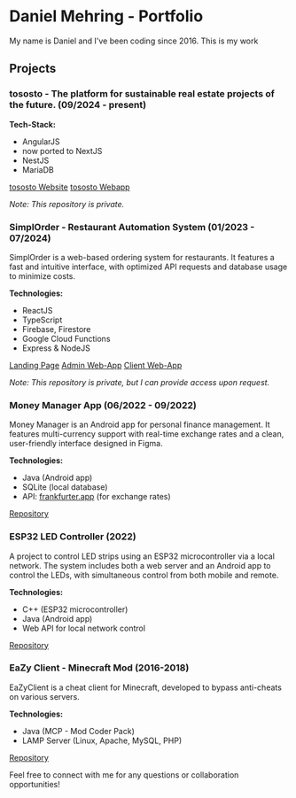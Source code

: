 # Daniel Mehring - Portfolio

My name is Daniel and I've been coding since 2016. This is my work

## Projects

### tososto - The platform for sustainable real estate projects of the future.  (09/2024 - present)

**Tech-Stack:**

- AngularJS
- now ported to NextJS
- NestJS
- MariaDB

[tososto Website](https://site.tososto.com)
[tososto Webapp](https://www.tososto.com)

_Note: This repository is private._


### SimplOrder - Restaurant Automation System (01/2023 - 07/2024)

SimplOrder is a web-based ordering system for restaurants. It features a fast and intuitive interface, with optimized API requests and database usage to minimize costs.

**Technologies:**

- ReactJS
- TypeScript
- Firebase, Firestore
- Google Cloud Functions
- Express & NodeJS

[Landing Page](https://simplorder.de)
[Admin Web-App](https://admin.simplorder.app)
[Client Web-App](https://demo.simplorder.app)

_Note: This repository is private, but I can provide access upon request._

### Money Manager App (06/2022 - 09/2022)

Money Manager is an Android app for personal finance management. It features multi-currency support with real-time exchange rates and a clean, user-friendly interface designed in Figma.

**Technologies:**

- Java (Android app)
- SQLite (local database)
- API: [frankfurter.app](https://www.frankfurter.app/) (for exchange rates)

[Repository](https://github.com/danielmehring/moneymanager)

### ESP32 LED Controller (2022)

A project to control LED strips using an ESP32 microcontroller via a local network. The system includes both a web server and an Android app to control the LEDs, with simultaneous control from both mobile and remote.

**Technologies:**

- C++ (ESP32 microcontroller)
- Java (Android app)
- Web API for local network control

[Repository](https://github.com/danielmehring/ESP32WiFiServerLedController)

### EaZy Client - Minecraft Mod (2016-2018)

EaZyClient is a cheat client for Minecraft, developed to bypass anti-cheats on various servers.

**Technologies:**

- Java (MCP - Mod Coder Pack)
- LAMP Server (Linux, Apache, MySQL, PHP)

[Repository](https://github.com/danielmehring/EaZyClient)

Feel free to connect with me for any questions or collaboration opportunities!
